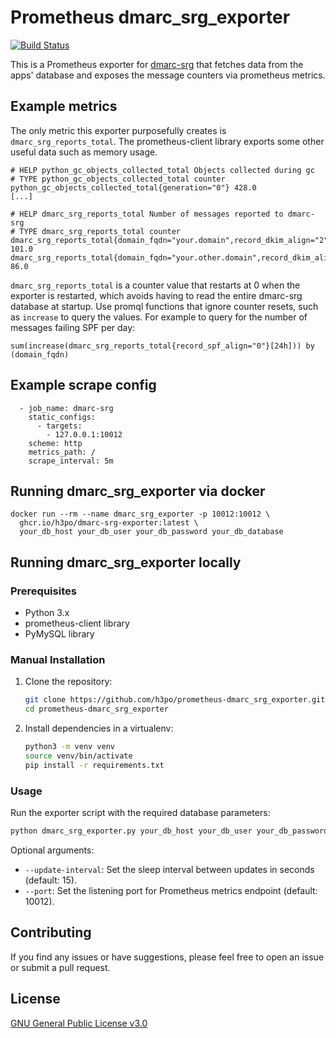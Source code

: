 # Prometheus dmarc_srg_exporter

[![Build Status](https://github.com/h3po/prometheus-dmarc_srg_exporter/actions/workflows/docker-build.yml/badge.svg)](https://github.com/h3po/prometheus-dmarc_srg_exporter/actions/workflows/docker-build.yml)

This is a Prometheus exporter for [dmarc-srg](https://github.com/liuch/dmarc-srg) that fetches data from the apps' database and exposes the message counters via prometheus metrics.

## Example metrics

The only metric this exporter purposefully creates is `dmarc_srg_reports_total`. The prometheus-client library exports some other useful data such as memory usage.

```
# HELP python_gc_objects_collected_total Objects collected during gc
# TYPE python_gc_objects_collected_total counter
python_gc_objects_collected_total{generation="0"} 428.0
[...]

# HELP dmarc_srg_reports_total Number of messages reported to dmarc-srg                                                                          
# TYPE dmarc_srg_reports_total counter                        
dmarc_srg_reports_total{domain_fqdn="your.domain",record_dkim_align="2",record_spf_align="2",report_org="google.com"} 101.0
dmarc_srg_reports_total{domain_fqdn="your.other.domain",record_dkim_align="2",record_spf_align="2",report_org="google.com"} 86.0
```

`dmarc_srg_reports_total` is a counter value that restarts at 0 when the exporter is restarted, which avoids having to read the entire dmarc-srg database at startup. Use promql functions that ignore counter resets, such as `increase` to query the values. For example to query for the number of messages failing SPF per day:
```
sum(increase(dmarc_srg_reports_total{record_spf_align="0"}[24h])) by (domain_fqdn)
```

## Example scrape config

```
  - job_name: dmarc-srg
    static_configs:
      - targets:
        - 127.0.0.1:10012
    scheme: http
    metrics_path: /
    scrape_interval: 5m
```

## Running dmarc_srg_exporter via docker

```
docker run --rm --name dmarc_srg_exporter -p 10012:10012 \
  ghcr.io/h3po/dmarc-srg-exporter:latest \
  your_db_host your_db_user your_db_password your_db_database
```

## Running dmarc_srg_exporter locally

### Prerequisites

- Python 3.x
- prometheus-client library
- PyMySQL library

### Manual Installation

1. Clone the repository:

    ```bash
    git clone https://github.com/h3po/prometheus-dmarc_srg_exporter.git
    cd prometheus-dmarc_srg_exporter
    ```

2. Install dependencies in a virtualenv:

    ```bash
    python3 -m venv venv
    source venv/bin/activate
    pip install -r requirements.txt
    ```

### Usage

Run the exporter script with the required database parameters:

```bash
python dmarc_srg_exporter.py your_db_host your_db_user your_db_password your_db_database
```

Optional arguments:

- `--update-interval`: Set the sleep interval between updates in seconds (default: 15).
- `--port`: Set the listening port for Prometheus metrics endpoint (default: 10012).

## Contributing

If you find any issues or have suggestions, please feel free to open an issue or submit a pull request.

## License

[GNU General Public License v3.0](LICENSE)
